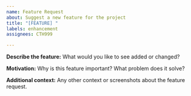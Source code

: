 ```yaml
---
name: Feature Request
about: Suggest a new feature for the project
title: "[FEATURE] "
labels: enhancement
assignees: CTH999

---
```


**Describe the feature:**
What would you like to see added or changed?

**Motivation:**
Why is this feature important? What problem does it solve?

**Additional context:**
Any other context or screenshots about the feature request.
